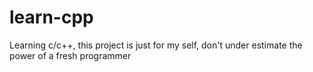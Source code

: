 # learn-cpp
Learning c/c++, this project is just for my self, don't under estimate the power of a fresh programmer
